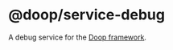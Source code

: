 @doop/service-debug
==================

A debug service for the [Doop framework](https://github.com/MomsFriendlyDevCo/Doop).

